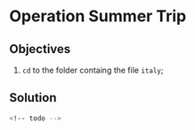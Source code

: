 # Operation Summer Trip

## Objectives

1. `cd` to the folder containg the file `italy`;

## Solution

```sh
<!-- todo -->
```
